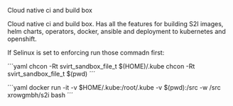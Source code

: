 Cloud native ci and build box

Cloud native ci and build box. Has all the features for building S2I images, helm charts, operators, docker, ansible and deployment to kubernetes and openshift.

If Selinux is set to enforcing run those commadn first:

´´´yaml
chcon -Rt svirt_sandbox_file_t $(HOME)/.kube 
chcon -Rt svirt_sandbox_file_t $(pwd)
´´´

´´´yaml
docker run -it -v $HOME/.kube:/root/.kube -v $(pwd):/src -w /src xrowgmbh/s2i bash
´´´
